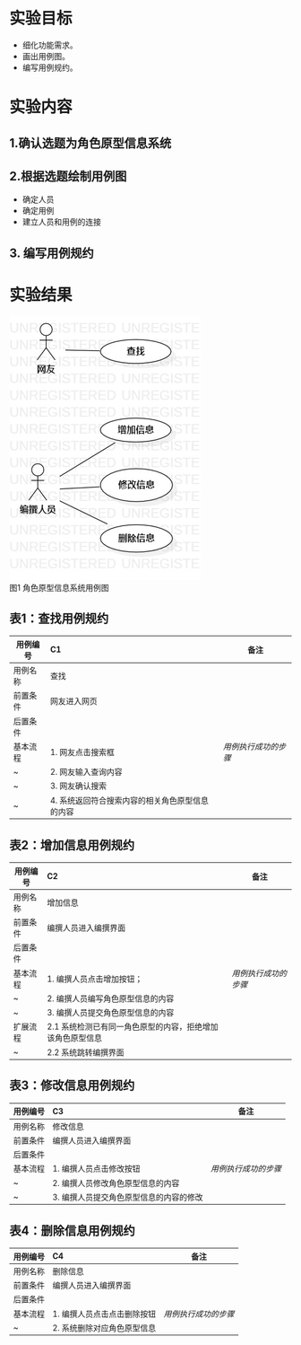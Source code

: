 # 实验目标
- 细化功能需求。
- 画出用例图。
- 编写用例规约。
# 实验内容
## 1.确认选题为角色原型信息系统
## 2.根据选题绘制用例图
- 确定人员
- 确定用例
- 建立人员和用例的连接
## 3. 编写用例规约
# 实验结果

 ![用例图](./UserCaseDiagram.jpg)  
 图1 角色原型信息系统用例图
 
 ## 表1：查找用例规约  

用例编号  | C1 | 备注  
-|:-|-  
用例名称  | 查找  |   
前置条件  | 网友进入网页    |  
后置条件  |  |   
基本流程  | 1. 网友点击搜索框  |*用例执行成功的步骤*    
~| 2. 网友输入查询内容  |   
~| 3. 网友确认搜索  |   
~| 4. 系统返回符合搜索内容的相关角色原型信息的内容  |    

## 表2：增加信息用例规约  

用例编号  | C2 | 备注  
-|:-|-  
用例名称  | 增加信息  |   
前置条件  | 编撰人员进入编撰界面    |    
后置条件  |      |  
基本流程  | 1. 编撰人员点击增加按钮；  |*用例执行成功的步骤*     
~| 2. 编撰人员编写角色原型信息的内容  |   
~| 3. 编撰人员提交角色原型信息的内容  | 
扩展流程  | 2.1 系统检测已有同一角色原型的内容，拒绝增加该角色原型信息 | 
~| 2.2 系统跳转编撰界面  | 

## 表3：修改信息用例规约   

用例编号  | C3 | 备注  
-|:-|-  
用例名称  | 修改信息  |   
前置条件  | 编撰人员进入编撰界面    |   
后置条件  |      |  
基本流程  | 1. 编撰人员点击修改按钮  |*用例执行成功的步骤*     
~| 2. 编撰人员修改角色原型信息的内容  |   
~| 3. 编撰人员提交角色原型信息的内容的修改  |  

## 表4：删除信息用例规约

用例编号  | C4 | 备注  
-|:-|-  
用例名称  | 删除信息  |   
前置条件  | 编撰人员进入编撰界面    | 
后置条件  |      |   
基本流程  | 1. 编撰人员点击点击删除按钮  |*用例执行成功的步骤*     
~| 2. 系统删除对应角色原型信息  |   




